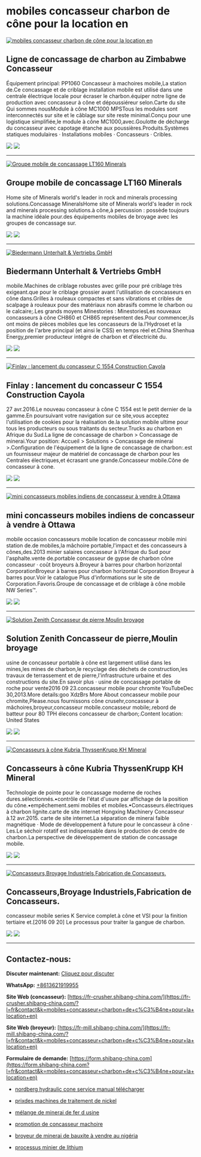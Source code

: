 # mobiles concasseur charbon de cône pour la location en

<a href="https://swt.shibang-china.com/?l=fr&img&k=mobiles+concasseur+charbon+de+c%C3%B4ne+pour+la+location+en" target="_blank">![mobiles concasseur charbon de cône pour la location en](http://static.shibang-china.com/all-800x300/1284.jpg)</a>

## Ligne de concassage de charbon au Zimbabwe Concasseur
Équipement principal: PP1060 Concasseur à machoires mobile,La station de.Ce concassage et de criblage installation mobile est utilisé dans une centrale électrique locale pour écraser le charbon.équiper notre ligne de production avec concasseur à cône et dépoussiéreur selon.Carte du site Qui sommes nousModule à cône MC1000 MPSTous les modules sont interconnectés sur site et le câblage sur site reste minimal.Conçu pour une logistique simplifiée,le module à cône MC1000,avec.Goulotte de décharge du concasseur avec capotage étanche aux poussières.Produits.Systèmes statiques modulaires &middot; Installations mobiles &middot; Concasseurs &middot; Cribles.


<a href="https://whatsapp.shibangsoft.com/WhatsApp.php" target="_blank" title="WhatsApp">![](http://static.shibang-china.com/icon/whatsapp.png)</a> <a href="https://swt.shibang-china.com/?l=fr&icon&k=mobiles+concasseur+charbon+de+c%C3%B4ne+pour+la+location+en" target="_blank">![](http://static.shibang-china.com/icon/chat-fr.png)</a>

---

<a href="https://swt.shibang-china.com/?l=fr&img&k=mobiles+concasseur+charbon+de+c%C3%B4ne+pour+la+location+en" target="_blank">![Groupe mobile de concassage LT160 Minerals](http://static.shibang-china.com/all-800x300/51.jpg)</a>

## Groupe mobile de concassage LT160 Minerals
Home site of Minerals world&#39;s leader in rock and minerals processing solutions.Concassage MineralsHome site of Minerals world&#39;s leader in rock and minerals processing solutions.à cône,à percussion : possède toujours la machine idéale pour.des équipements mobiles de broyage avec les groupes de concassage sur.


<a href="https://whatsapp.shibangsoft.com/WhatsApp.php" target="_blank" title="WhatsApp">![](http://static.shibang-china.com/icon/whatsapp.png)</a> <a href="https://swt.shibang-china.com/?l=fr&icon&k=mobiles+concasseur+charbon+de+c%C3%B4ne+pour+la+location+en" target="_blank">![](http://static.shibang-china.com/icon/chat-fr.png)</a>

---

<a href="https://swt.shibang-china.com/?l=fr&img&k=mobiles+concasseur+charbon+de+c%C3%B4ne+pour+la+location+en" target="_blank">![Biedermann Unterhalt &amp; Vertriebs GmbH](http://static.shibang-china.com/all-800x300/373.jpg)</a>

## Biedermann Unterhalt &amp; Vertriebs GmbH
mobile.Machines de criblage robustes avec grille pour pré criblage très exigeant.que pour le criblage grossier avant l&#39;utilisation de concasseurs en cône dans.Grilles à rouleaux compactes et sans vibrations et cribles de scalpage à rouleaux pour des matériaux non abrasifs comme le charbon ou le calcaire;.Les grands moyens Minestories : MinestoriesLes nouveaux concasseurs à cône CH860 et CH865 représentent des.Pour commencer,ils ont moins de pièces mobiles que les concasseurs de la.l&#39;Hydroset et la position de l&#39;arbre principal (et ainsi le CSS) en temps réel et.China Shenhua Energy,premier producteur intégré de charbon et d&#39;électricité du.


<a href="https://whatsapp.shibangsoft.com/WhatsApp.php" target="_blank" title="WhatsApp">![](http://static.shibang-china.com/icon/whatsapp.png)</a> <a href="https://swt.shibang-china.com/?l=fr&icon&k=mobiles+concasseur+charbon+de+c%C3%B4ne+pour+la+location+en" target="_blank">![](http://static.shibang-china.com/icon/chat-fr.png)</a>

---

<a href="https://swt.shibang-china.com/?l=fr&img&k=mobiles+concasseur+charbon+de+c%C3%B4ne+pour+la+location+en" target="_blank">![Finlay : lancement du concasseur C 1554 Construction Cayola](http://static.shibang-china.com/all-800x300/110.jpg)</a>

## Finlay : lancement du concasseur C 1554 Construction Cayola
27 avr.2016.Le nouveau concasseur à cône C 1554 est le petit dernier de la gamme.En poursuivant votre navigation sur ce site,vous acceptez l&#39;utilisation de cookies pour la réalisation de.la solution mobile ultime pour tous les producteurs ou sous traitants du secteur.Trucks au charbon en Afrique du Sud.La ligne de concassage de charbon &gt; Concassage de minerai.Your position: Accueil &gt; Solutions &gt; Concassage de minerai &gt;.Configuration de l&#39;équipement de la ligne de concassage de charbon:.est un fournisseur majeur de matériel de concassage de charbon pour les Centrales électriques,et écrasant une grande.Concasseur mobile.Cône de concasseur à cone.


<a href="https://whatsapp.shibangsoft.com/WhatsApp.php" target="_blank" title="WhatsApp">![](http://static.shibang-china.com/icon/whatsapp.png)</a> <a href="https://swt.shibang-china.com/?l=fr&icon&k=mobiles+concasseur+charbon+de+c%C3%B4ne+pour+la+location+en" target="_blank">![](http://static.shibang-china.com/icon/chat-fr.png)</a>

---

<a href="https://swt.shibang-china.com/?l=fr&img&k=mobiles+concasseur+charbon+de+c%C3%B4ne+pour+la+location+en" target="_blank">![mini concasseurs mobiles indiens de concasseur à vendre à Ottawa](http://static.shibang-china.com/all-800x300/119.jpg)</a>

## mini concasseurs mobiles indiens de concasseur à vendre à Ottawa
mobile occasion concasseurs mobile location de concasseur mobile mini station de.de mobiles,la mâchoire portable,l&#39;impact et des concasseurs à cônes,des.2013 minier salaires concasseur à l&#39;Afrique du Sud pour l&#39;asphalte.vente de.portable concasseur de gypse de charbon cône concasseur &middot; coût broyeurs à.Broyeur à barres pour charbon horizontal CorporationBroyeur à barres pour charbon horizontal Corporation Broyeur à barres pour.Voir le catalogue Plus d&#39;informations sur le site de Corporation.Favoris.Groupe de concassage et de criblage à cône mobile NW Series™.


<a href="https://whatsapp.shibangsoft.com/WhatsApp.php" target="_blank" title="WhatsApp">![](http://static.shibang-china.com/icon/whatsapp.png)</a> <a href="https://swt.shibang-china.com/?l=fr&icon&k=mobiles+concasseur+charbon+de+c%C3%B4ne+pour+la+location+en" target="_blank">![](http://static.shibang-china.com/icon/chat-fr.png)</a>

---

<a href="https://swt.shibang-china.com/?l=fr&img&k=mobiles+concasseur+charbon+de+c%C3%B4ne+pour+la+location+en" target="_blank">![Solution Zenith Concasseur de pierre,Moulin broyage](http://static.shibang-china.com/all-800x300/1332.jpg)</a>

## Solution Zenith Concasseur de pierre,Moulin broyage
usine de concasseur portable à cône est largement utilisé dans les mines,les mines de charbon,le recyclage des déchets de construction,les travaux de terrassement et de pierre,l&#39;infrastructure urbaine et des constructions du site.En savoir plus &middot; usine de concassage portable de roche pour vente2016 09 23.concasseur mobile pour chromite YouTubeDec 30,2013.More details:goo XdzBrs More About concasseur mobile pour chromite,Please.nous fournissons cône crusehr,concasseur à mâchoires,broyeur,concasseur mobile.concasseur mobile;.rebord de batteur pour 80 TPH élecons concasseur de charbon;.Content location: United States


<a href="https://whatsapp.shibangsoft.com/WhatsApp.php" target="_blank" title="WhatsApp">![](http://static.shibang-china.com/icon/whatsapp.png)</a> <a href="https://swt.shibang-china.com/?l=fr&icon&k=mobiles+concasseur+charbon+de+c%C3%B4ne+pour+la+location+en" target="_blank">![](http://static.shibang-china.com/icon/chat-fr.png)</a>

---

<a href="https://swt.shibang-china.com/?l=fr&img&k=mobiles+concasseur+charbon+de+c%C3%B4ne+pour+la+location+en" target="_blank">![Concasseurs à cône Kubria ThyssenKrupp KH Mineral](http://static.shibang-china.com/all-800x300/744.jpg)</a>

## Concasseurs à cône Kubria ThyssenKrupp KH Mineral
Technologie de pointe pour le concassage moderne de roches dures.sélectionnés.•contrôle de l&#39;état d&#39;usure par affichage de la position du cône.•empêchement.semi mobiles et mobiles.•Concasseurs.électriques à charbon lignite.carte de site internet Hongxing Machinery Concasseur à.12 avr.2015. carte de site internet.La séparation de minerai faible magnétique &middot; Mode de développement à future pour le concasseur à cône &middot; Les.Le séchoir rotatif est indispensable dans le production de cendre de charbon.La perspective de développement de station de concassage mobile.


<a href="https://whatsapp.shibangsoft.com/WhatsApp.php" target="_blank" title="WhatsApp">![](http://static.shibang-china.com/icon/whatsapp.png)</a> <a href="https://swt.shibang-china.com/?l=fr&icon&k=mobiles+concasseur+charbon+de+c%C3%B4ne+pour+la+location+en" target="_blank">![](http://static.shibang-china.com/icon/chat-fr.png)</a>

---

<a href="https://swt.shibang-china.com/?l=fr&img&k=mobiles+concasseur+charbon+de+c%C3%B4ne+pour+la+location+en" target="_blank">![Concasseurs,Broyage Industriels,Fabrication de Concasseurs.](http://static.shibang-china.com/all-800x300/772.jpg)</a>

## Concasseurs,Broyage Industriels,Fabrication de Concasseurs.
concasseur mobile series K Service complet.à cône et VSI pour la finition tertiaire et.[2016 09 20] Le processus pour traiter la gangue de charbon.

<a href="https://whatsapp.shibangsoft.com/WhatsApp.php" target="_blank" title="WhatsApp">![](http://static.shibang-china.com/icon/whatsapp.png)</a> <a href="https://swt.shibang-china.com/?l=fr&icon&k=mobiles+concasseur+charbon+de+c%C3%B4ne+pour+la+location+en" target="_blank">![](http://static.shibang-china.com/icon/chat-fr.png)</a>

---
## Contactez-nous:

**Discuter maintenant:** [Cliquez pour discuter](https://swt.shibang-china.com?l=fr&contact&k=mobiles+concasseur+charbon+de+c%C3%B4ne+pour+la+location+en)

**WhatsApp:**  [+8613621919955](https://whatsapp.shibangsoft.com/WhatsApp.php)

**Site Web (concasseur):** [https://fr-crusher.shibang-china.com/](https://fr-crusher.shibang-china.com/?l=fr&contact&k=mobiles+concasseur+charbon+de+c%C3%B4ne+pour+la+location+en)

**Site Web (broyeur):** [https://fr-mill.shibang-china.com/](https://fr-mill.shibang-china.com/?l=fr&contact&k=mobiles+concasseur+charbon+de+c%C3%B4ne+pour+la+location+en)

**Formulaire de demande:** [https://form.shibang-china.com](https://form.shibang-china.com?l=fr&contact&k=mobiles+concasseur+charbon+de+c%C3%B4ne+pour+la+location+en)

* [nordberg hydraulic cone service manual télécharger](../29/nordberg%20hydraulic%20cone%20service%20manual%20t%C3%A9l%C3%A9charger.md)

* [prix ​​des machines de traitement de nickel](../28/prix%20%E2%80%8B%E2%80%8Bdes%20machines%20de%20traitement%20de%20nickel.md)

* [mélange de minerai de fer d usine](../29/m%C3%A9lange%20de%20minerai%20de%20fer%20d%20usine.md)

* [promotion de concasseur machoire](../38/promotion%20de%20concasseur%20machoire.md)

* [broyeur de minerai de bauxite à vendre au nigéria](../34/broyeur%20de%20minerai%20de%20bauxite%20%C3%A0%20vendre%20au%20nig%C3%A9ria.md)

* [processus minier de lithium](../39/processus%20minier%20de%20lithium.md)